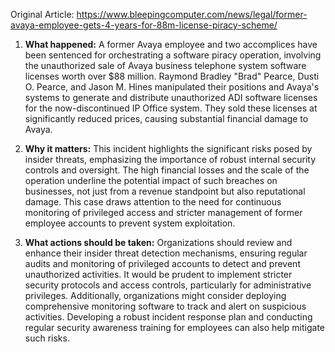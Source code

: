 Original Article: https://www.bleepingcomputer.com/news/legal/former-avaya-employee-gets-4-years-for-88m-license-piracy-scheme/

1) **What happened:**
A former Avaya employee and two accomplices have been sentenced for orchestrating a software piracy operation, involving the unauthorized sale of Avaya business telephone system software licenses worth over $88 million. Raymond Bradley "Brad" Pearce, Dusti O. Pearce, and Jason M. Hines manipulated their positions and Avaya's systems to generate and distribute unauthorized ADI software licenses for the now-discontinued IP Office system. They sold these licenses at significantly reduced prices, causing substantial financial damage to Avaya.

2) **Why it matters:**
This incident highlights the significant risks posed by insider threats, emphasizing the importance of robust internal security controls and oversight. The high financial losses and the scale of the operation underline the potential impact of such breaches on businesses, not just from a revenue standpoint but also reputational damage. This case draws attention to the need for continuous monitoring of privileged access and stricter management of former employee accounts to prevent system exploitation.

3) **What actions should be taken:**
Organizations should review and enhance their insider threat detection mechanisms, ensuring regular audits and monitoring of privileged accounts to detect and prevent unauthorized activities. It would be prudent to implement stricter security protocols and access controls, particularly for administrative privileges. Additionally, organizations might consider deploying comprehensive monitoring software to track and alert on suspicious activities. Developing a robust incident response plan and conducting regular security awareness training for employees can also help mitigate such risks.